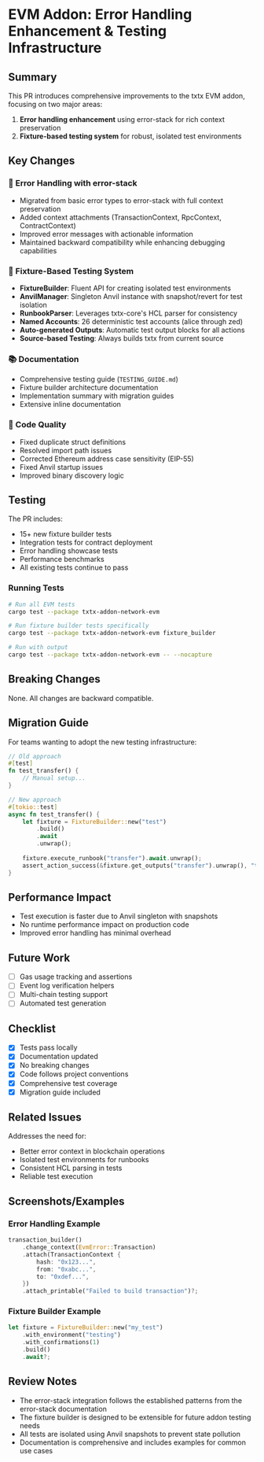 # EVM Addon: Error Handling Enhancement & Testing Infrastructure

## Summary

This PR introduces comprehensive improvements to the txtx EVM addon, focusing on two major areas:
1. **Error handling enhancement** using error-stack for rich context preservation
2. **Fixture-based testing system** for robust, isolated test environments

## Key Changes

### 🎯 Error Handling with error-stack

- Migrated from basic error types to error-stack with full context preservation
- Added context attachments (TransactionContext, RpcContext, ContractContext)
- Improved error messages with actionable information
- Maintained backward compatibility while enhancing debugging capabilities

### 🧪 Fixture-Based Testing System

- **FixtureBuilder**: Fluent API for creating isolated test environments
- **AnvilManager**: Singleton Anvil instance with snapshot/revert for test isolation
- **RunbookParser**: Leverages txtx-core's HCL parser for consistency
- **Named Accounts**: 26 deterministic test accounts (alice through zed)
- **Auto-generated Outputs**: Automatic test output blocks for all actions
- **Source-based Testing**: Always builds txtx from current source

### 📚 Documentation

- Comprehensive testing guide (`TESTING_GUIDE.md`)
- Fixture builder architecture documentation
- Implementation summary with migration guides
- Extensive inline documentation

### 🔧 Code Quality

- Fixed duplicate struct definitions
- Resolved import path issues
- Corrected Ethereum address case sensitivity (EIP-55)
- Fixed Anvil startup issues
- Improved binary discovery logic

## Testing

The PR includes:
- 15+ new fixture builder tests
- Integration tests for contract deployment
- Error handling showcase tests
- Performance benchmarks
- All existing tests continue to pass

### Running Tests

```bash
# Run all EVM tests
cargo test --package txtx-addon-network-evm

# Run fixture builder tests specifically
cargo test --package txtx-addon-network-evm fixture_builder

# Run with output
cargo test --package txtx-addon-network-evm -- --nocapture
```

## Breaking Changes

None. All changes are backward compatible.

## Migration Guide

For teams wanting to adopt the new testing infrastructure:

```rust
// Old approach
#[test]
fn test_transfer() {
    // Manual setup...
}

// New approach
#[tokio::test]
async fn test_transfer() {
    let fixture = FixtureBuilder::new("test")
        .build()
        .await
        .unwrap();
    
    fixture.execute_runbook("transfer").await.unwrap();
    assert_action_success(&fixture.get_outputs("transfer").unwrap(), "transfer");
}
```

## Performance Impact

- Test execution is faster due to Anvil singleton with snapshots
- No runtime performance impact on production code
- Improved error handling has minimal overhead

## Future Work

- [ ] Gas usage tracking and assertions
- [ ] Event log verification helpers
- [ ] Multi-chain testing support
- [ ] Automated test generation

## Checklist

- [x] Tests pass locally
- [x] Documentation updated
- [x] No breaking changes
- [x] Code follows project conventions
- [x] Comprehensive test coverage
- [x] Migration guide included

## Related Issues

Addresses the need for:
- Better error context in blockchain operations
- Isolated test environments for runbooks
- Consistent HCL parsing in tests
- Reliable test execution

## Screenshots/Examples

### Error Handling Example
```rust
transaction_builder()
    .change_context(EvmError::Transaction)
    .attach(TransactionContext {
        hash: "0x123...",
        from: "0xabc...",
        to: "0xdef...",
    })
    .attach_printable("Failed to build transaction")?;
```

### Fixture Builder Example
```rust
let fixture = FixtureBuilder::new("my_test")
    .with_environment("testing")
    .with_confirmations(1)
    .build()
    .await?;
```

## Review Notes

- The error-stack integration follows the established patterns from the error-stack documentation
- The fixture builder is designed to be extensible for future addon testing needs
- All tests are isolated using Anvil snapshots to prevent state pollution
- Documentation is comprehensive and includes examples for common use cases
